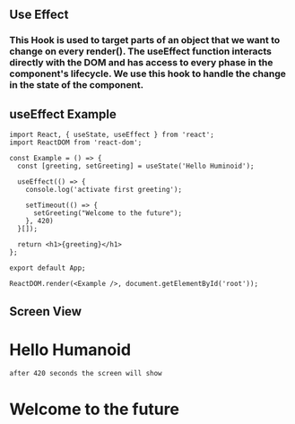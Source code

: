 ## Use Effect

### This Hook is used to target parts of an object that we want to change on every render(). The useEffect function interacts directly with the DOM and has access to every phase in the component's lifecycle. We use this hook to handle the change in the state of the component.

## useEffect Example

```
import React, { useState, useEffect } from 'react';
import ReactDOM from 'react-dom';

const Example = () => {
  const [greeting, setGreeting] = useState('Hello Huminoid');

  useEffect(() => {
    console.log('activate first greeting');

    setTimeout(() => {
      setGreeting("Welcome to the future");
    }, 420)
  }[]);

  return <h1>{greeting}</h1>
};

export default App;

ReactDOM.render(<Example />, document.getElementById('root'));

```

## Screen View

# Hello Humanoid

```
after 420 seconds the screen will show
```

# Welcome to the future
